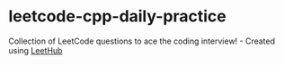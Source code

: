 # leetcode-cpp-daily-practice
Collection of LeetCode questions to ace the coding interview! - Created using [LeetHub](https://github.com/QasimWani/LeetHub)
